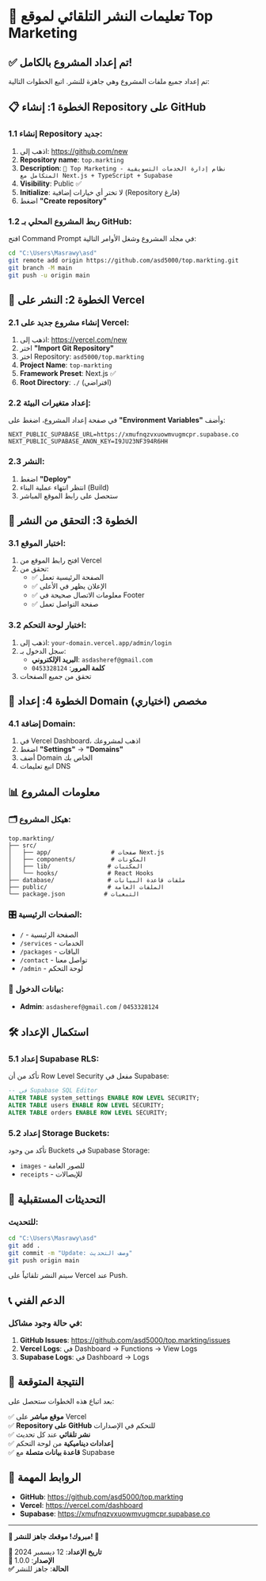 # 🚀 تعليمات النشر التلقائي لموقع Top Marketing

## ✅ **تم إعداد المشروع بالكامل!**

تم إعداد جميع ملفات المشروع وهي جاهزة للنشر. اتبع الخطوات التالية:

## 📋 **الخطوة 1: إنشاء Repository على GitHub**

### **1.1 إنشاء Repository جديد**:
1. اذهب إلى: https://github.com/new
2. **Repository name**: `top.markting`
3. **Description**: `🚀 Top Marketing - نظام إدارة الخدمات التسويقية المتكامل مع Next.js + TypeScript + Supabase`
4. **Visibility**: Public ✅
5. **Initialize**: لا تختر أي خيارات إضافية (Repository فارغ)
6. اضغط **"Create repository"**

### **1.2 ربط المشروع المحلي بـ GitHub**:
افتح Command Prompt في مجلد المشروع وشغل الأوامر التالية:

```bash
cd "C:\Users\Masrawy\asd"
git remote add origin https://github.com/asd5000/top.markting.git
git branch -M main
git push -u origin main
```

## 🚀 **الخطوة 2: النشر على Vercel**

### **2.1 إنشاء مشروع جديد على Vercel**:
1. اذهب إلى: https://vercel.com/new
2. اختر **"Import Git Repository"**
3. اختر Repository: `asd5000/top.markting`
4. **Project Name**: `top-markting`
5. **Framework Preset**: Next.js ✅
6. **Root Directory**: `./` (افتراضي)

### **2.2 إعداد متغيرات البيئة**:
في صفحة إعداد المشروع، اضغط على **"Environment Variables"** وأضف:

```
NEXT_PUBLIC_SUPABASE_URL=https://xmufnqzvxuowmvugmcpr.supabase.co
NEXT_PUBLIC_SUPABASE_ANON_KEY=I9JU23NF394R6HH
```

### **2.3 النشر**:
1. اضغط **"Deploy"**
2. انتظر انتهاء عملية البناء (Build)
3. ستحصل على رابط الموقع المباشر

## 🔧 **الخطوة 3: التحقق من النشر**

### **3.1 اختبار الموقع**:
1. افتح رابط الموقع من Vercel
2. تحقق من:
   - ✅ الصفحة الرئيسية تعمل
   - ✅ الإعلان يظهر في الأعلى
   - ✅ معلومات الاتصال صحيحة في Footer
   - ✅ صفحة التواصل تعمل

### **3.2 اختبار لوحة التحكم**:
1. اذهب إلى: `your-domain.vercel.app/admin/login`
2. سجل الدخول بـ:
   - **البريد الإلكتروني**: `asdasheref@gmail.com`
   - **كلمة المرور**: `0453328124`
3. تحقق من جميع الصفحات

## 🎯 **الخطوة 4: إعداد Domain مخصص (اختياري)**

### **4.1 إضافة Domain**:
1. في Vercel Dashboard، اذهب لمشروعك
2. اضغط **"Settings"** → **"Domains"**
3. أضف Domain الخاص بك
4. اتبع تعليمات DNS

## 📊 **معلومات المشروع**

### **🗂️ هيكل المشروع**:
```
top.markting/
├── src/
│   ├── app/                 # صفحات Next.js
│   ├── components/          # المكونات
│   ├── lib/                # المكتبات
│   └── hooks/              # React Hooks
├── database/               # ملفات قاعدة البيانات
├── public/                 # الملفات العامة
└── package.json           # التبعيات
```

### **🎛️ الصفحات الرئيسية**:
- `/` - الصفحة الرئيسية
- `/services` - الخدمات
- `/packages` - الباقات
- `/contact` - تواصل معنا
- `/admin` - لوحة التحكم

### **🔐 بيانات الدخول**:
- **Admin**: `asdasheref@gmail.com` / `0453328124`

## 🛠️ **استكمال الإعداد**

### **5.1 إعداد Supabase RLS**:
تأكد من أن Row Level Security مفعل في Supabase:

```sql
-- في Supabase SQL Editor
ALTER TABLE system_settings ENABLE ROW LEVEL SECURITY;
ALTER TABLE users ENABLE ROW LEVEL SECURITY;
ALTER TABLE orders ENABLE ROW LEVEL SECURITY;
```

### **5.2 إعداد Storage Buckets**:
تأكد من وجود Buckets في Supabase Storage:
- `images` - للصور العامة
- `receipts` - للإيصالات

## 🔄 **التحديثات المستقبلية**

### **للتحديث**:
```bash
cd "C:\Users\Masrawy\asd"
git add .
git commit -m "Update: وصف التحديث"
git push origin main
```

سيتم النشر تلقائياً على Vercel عند Push.

## 📞 **الدعم الفني**

### **في حالة وجود مشاكل**:
1. **GitHub Issues**: https://github.com/asd5000/top.markting/issues
2. **Vercel Logs**: في Dashboard → Functions → View Logs
3. **Supabase Logs**: في Dashboard → Logs

## 🎉 **النتيجة المتوقعة**

بعد اتباع هذه الخطوات ستحصل على:

✅ **موقع مباشر** على Vercel  
✅ **Repository على GitHub** للتحكم في الإصدارات  
✅ **نشر تلقائي** عند كل تحديث  
✅ **إعدادات ديناميكية** من لوحة التحكم  
✅ **قاعدة بيانات متصلة** مع Supabase  

## 🔗 **الروابط المهمة**

- **GitHub**: https://github.com/asd5000/top.markting
- **Vercel**: https://vercel.com/dashboard
- **Supabase**: https://xmufnqzvxuowmvugmcpr.supabase.co

---

**🌟 مبروك! موقعك جاهز للنشر! 🌟**

**📅 تاريخ الإعداد**: 12 ديسمبر 2024  
**🔢 الإصدار**: 1.0.0  
**✅ الحالة**: جاهز للنشر
